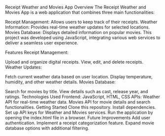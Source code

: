 Receipt Weather and Movies App
Overview
The Receipt Weather and Movies App is a web application that combines three main functionalities:

Receipt Management: Allows users to keep track of their receipts.
Weather Information: Provides real-time weather updates for selected locations.
Movies Database: Displays detailed information on popular movies.
This project was developed using JavaScript, integrating various web services to deliver a seamless user experience.

Features
Receipt Management:

Upload and organize digital receipts.
View, edit, and delete receipts.
Weather Updates:

Fetch current weather data based on user location.
Display temperature, humidity, and other weather details.
Movies Database:

Search for movies by title.
View details such as cast, release year, and ratings.
Technologies Used
Frontend: JavaScript, HTML, CSS
APIs:
Weather API for real-time weather data.
Movies API for movie details and search functionalities.
Getting Started
Clone this repository.
Install dependencies.
Set up API keys for Weather and Movies services.
Run the application by opening the index.html file in a browser.
Future Improvements
Add user authentication.
Implement a receipt categorization feature.
Expand movie database options with additional filtering.

